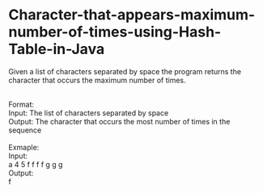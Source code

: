 # Character-that-appears-maximum-number-of-times-using-Hash-Table-in-Java
Given a list of characters separated by space the program returns the character that occurs the maximum number of times.

<br>
Format:<br>
Input: The list of characters separated by space<br>
Output: The character that occurs the most number of times in the sequence<br>
<br>
Exmaple:<br>
Input:<br>
a 4 5 f f f f g g g<br>
Output:<br>
f<br>
<br>
